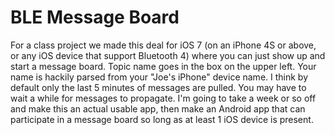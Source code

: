BLE Message Board
==========
For a class project we made this deal for iOS 7 (on an iPhone 4S or above, or any iOS device that support Bluetooth 4) where you can just show up and start a message board.  Topic name goes in the box on the upper left.  Your name is hackily parsed from your "Joe's iPhone" device name.  I think by default only the last 5 minutes of messages are pulled.  You may have to wait a while for messages to propagate.  I'm going to take a week or so off and make this an actual usable app, then make an Android app that can participate in a message board so long as at least 1 iOS device is present.